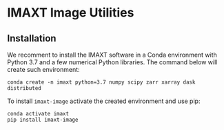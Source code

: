# IMAXT Image Utilities

## Installation

We recomment to install the IMAXT software in a Conda environment with Python 3.7 and a few numerical Python libraries. The command below will create such environment:

```
conda create -n imaxt python=3.7 numpy scipy zarr xarray dask distributed
```

To install `imaxt-image` activate the created environment and use pip:

```
conda activate imaxt
pip install imaxt-image
```



